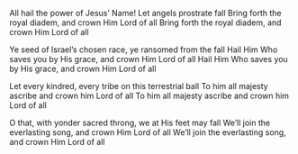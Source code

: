 

All hail the power of Jesus’ Name! Let angels prostrate fall
Bring forth the royal diadem, and crown Him Lord of all 
Bring forth the royal diadem, and crown Him Lord of all

Ye seed of Israel’s chosen race, ye ransomed from the fall 
Hail Him Who saves you by His grace, and crown Him Lord of all 
Hail Him Who saves you by His grace, and crown Him Lord of all

Let every kindred, every tribe on this terrestrial ball 
To him all majesty ascribe and crown him Lord of all 
To him all majesty ascribe and crown him Lord of all

O that, with yonder sacred throng, we at His feet may fall 
We’ll join the everlasting song, and crown Him Lord of all
 We’ll join the everlasting song, and crown Him Lord of all

